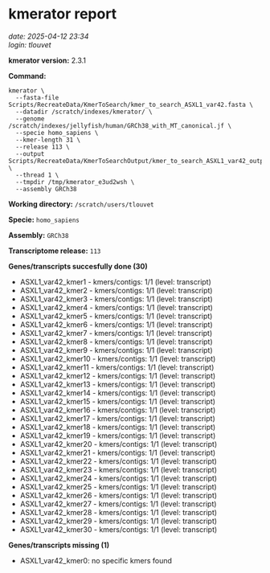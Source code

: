 # kmerator report
*date: 2025-04-12 23:34*  
*login: tlouvet*

**kmerator version:** 2.3.1

**Command:**

```
kmerator \
  --fasta-file Scripts/RecreateData/KmerToSearch/kmer_to_search_ASXL1_var42.fasta \
  --datadir /scratch/indexes/kmerator/ \
  --genome /scratch/indexes/jellyfish/human/GRCh38_with_MT_canonical.jf \
  --specie homo_sapiens \
  --kmer-length 31 \
  --release 113 \
  --output Scripts/RecreateData/KmerToSearchOutput/kmer_to_search_ASXL1_var42_output \
  --thread 1 \
  --tmpdir /tmp/kmerator_e3ud2wsh \
  --assembly GRCh38
```

**Working directory:** `/scratch/users/tlouvet`

**Specie:** `homo_sapiens`

**Assembly:** `GRCh38`

**Transcriptome release:** `113`

**Genes/transcripts succesfully done (30)**

- ASXL1_var42_kmer1 - kmers/contigs: 1/1 (level: transcript)
- ASXL1_var42_kmer2 - kmers/contigs: 1/1 (level: transcript)
- ASXL1_var42_kmer3 - kmers/contigs: 1/1 (level: transcript)
- ASXL1_var42_kmer4 - kmers/contigs: 1/1 (level: transcript)
- ASXL1_var42_kmer5 - kmers/contigs: 1/1 (level: transcript)
- ASXL1_var42_kmer6 - kmers/contigs: 1/1 (level: transcript)
- ASXL1_var42_kmer7 - kmers/contigs: 1/1 (level: transcript)
- ASXL1_var42_kmer8 - kmers/contigs: 1/1 (level: transcript)
- ASXL1_var42_kmer9 - kmers/contigs: 1/1 (level: transcript)
- ASXL1_var42_kmer10 - kmers/contigs: 1/1 (level: transcript)
- ASXL1_var42_kmer11 - kmers/contigs: 1/1 (level: transcript)
- ASXL1_var42_kmer12 - kmers/contigs: 1/1 (level: transcript)
- ASXL1_var42_kmer13 - kmers/contigs: 1/1 (level: transcript)
- ASXL1_var42_kmer14 - kmers/contigs: 1/1 (level: transcript)
- ASXL1_var42_kmer15 - kmers/contigs: 1/1 (level: transcript)
- ASXL1_var42_kmer16 - kmers/contigs: 1/1 (level: transcript)
- ASXL1_var42_kmer17 - kmers/contigs: 1/1 (level: transcript)
- ASXL1_var42_kmer18 - kmers/contigs: 1/1 (level: transcript)
- ASXL1_var42_kmer19 - kmers/contigs: 1/1 (level: transcript)
- ASXL1_var42_kmer20 - kmers/contigs: 1/1 (level: transcript)
- ASXL1_var42_kmer21 - kmers/contigs: 1/1 (level: transcript)
- ASXL1_var42_kmer22 - kmers/contigs: 1/1 (level: transcript)
- ASXL1_var42_kmer23 - kmers/contigs: 1/1 (level: transcript)
- ASXL1_var42_kmer24 - kmers/contigs: 1/1 (level: transcript)
- ASXL1_var42_kmer25 - kmers/contigs: 1/1 (level: transcript)
- ASXL1_var42_kmer26 - kmers/contigs: 1/1 (level: transcript)
- ASXL1_var42_kmer27 - kmers/contigs: 1/1 (level: transcript)
- ASXL1_var42_kmer28 - kmers/contigs: 1/1 (level: transcript)
- ASXL1_var42_kmer29 - kmers/contigs: 1/1 (level: transcript)
- ASXL1_var42_kmer30 - kmers/contigs: 1/1 (level: transcript)


**Genes/transcripts missing (1)**

- ASXL1_var42_kmer0: no specific kmers found
